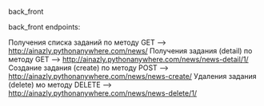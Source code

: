back_front

back_front endpoints:

Получения списка заданий по методу GET --> http://ainazly.pythonanywhere.com/news/
Получения задания (detail) по методу GET --> http://ainazly.pythonanywhere.com/news/news-detail/1/
Создание задания (create) по методу POST --> http://ainazly.pythonanywhere.com/news/news-create/
Удаления задания (delete) мо методу DELETE --> http://ainazly.pythonanywhere.com/news/news-delete/1/
